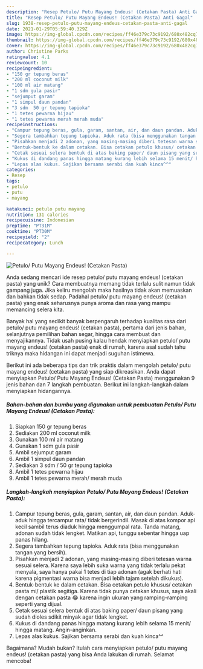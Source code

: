 ```yaml
---
description: "Resep Petulo/ Putu Mayang Endeus! (Cetakan Pasta) Anti Gagal"
title: "Resep Petulo/ Putu Mayang Endeus! (Cetakan Pasta) Anti Gagal"
slug: 1938-resep-petulo-putu-mayang-endeus-cetakan-pasta-anti-gagal
date: 2021-01-29T05:59:40.329Z
image: https://img-global.cpcdn.com/recipes/ff46e379c73c9192/680x482cq70/petulo-putu-mayang-endeus-cetakan-pasta-foto-resep-utama.jpg
thumbnail: https://img-global.cpcdn.com/recipes/ff46e379c73c9192/680x482cq70/petulo-putu-mayang-endeus-cetakan-pasta-foto-resep-utama.jpg
cover: https://img-global.cpcdn.com/recipes/ff46e379c73c9192/680x482cq70/petulo-putu-mayang-endeus-cetakan-pasta-foto-resep-utama.jpg
author: Christine Parks
ratingvalue: 4.1
reviewcount: 10
recipeingredient:
- "150 gr tepung beras"
- "200 ml coconut milk"
- "100 ml air matang"
- "1 sdm gula pasir"
- "sejumput garam"
- "1 simpul daun pandan"
- "3 sdm  50 gr tepung tapioka"
- "1 tetes pewarna hijau"
- "1 tetes pewarna merah merah muda"
recipeinstructions:
- "Campur tepung beras, gula, garam, santan, air, dan daun pandan. Aduk-aduk hingga tercampur rata/ tidak bergerindil. Masak di atas kompor api kecil sambil terus diaduk hingga menggumpal rata. Tanda matang, adonan sudah tidak lengket. Matikan api, tunggu sebentar hingga uap panas hilang."
- "Segera tambahkan tepung tapioka. Aduk rata (bisa menggunakan tangan yang bersih)."
- "Pisahkan menjadi 2 adonan, yang masing-masing diberi tetesan warna sesuai selera. Karena saya lebih suka warna yang tidak terlalu pekat menyala, saya hanya pakai 1 tetes di tiap adonan (agak berhati hati karena pigmentasi warna bisa menjadi lebih tajam setelah dikukus)."
- "Bentuk-bentuk ke dalam cetakan. Bisa cetakan petulo khusus/ cetakan pasta mi/ plastik segitiga. Karena tidak punya cetakan khusus, saya akali dengan cetakan pasta 😂 karena ingin ukuran yang ramping-ramping seperti yang dijual."
- "Cetak sesuai selera bentuk di atas baking paper/ daun pisang yang sudah dioles sdikit minyak agar tidak lengket."
- "Kukus di dandang panas hingga matang kurang lebih selama 15 menit/ hingga matang. Angin-anginkan."
- "Lepas alas kukus. Sajikan bersama serabi dan kuah kinca^^"
categories:
- Resep
tags:
- petulo
- putu
- mayang

katakunci: petulo putu mayang 
nutrition: 131 calories
recipecuisine: Indonesian
preptime: "PT31M"
cooktime: "PT30M"
recipeyield: "2"
recipecategory: Lunch

---
```



![Petulo/ Putu Mayang Endeus! (Cetakan Pasta)](https://img-global.cpcdn.com/recipes/ff46e379c73c9192/680x482cq70/petulo-putu-mayang-endeus-cetakan-pasta-foto-resep-utama.jpg)

Anda sedang mencari ide resep petulo/ putu mayang endeus! (cetakan pasta) yang unik? Cara membuatnya memang tidak terlalu sulit namun tidak gampang juga. Jika keliru mengolah maka hasilnya tidak akan memuaskan dan bahkan tidak sedap. Padahal petulo/ putu mayang endeus! (cetakan pasta) yang enak seharusnya punya aroma dan rasa yang mampu memancing selera kita.

Banyak hal yang sedikit banyak berpengaruh terhadap kualitas rasa dari petulo/ putu mayang endeus! (cetakan pasta), pertama dari jenis bahan, selanjutnya pemilihan bahan segar, hingga cara membuat dan menyajikannya. Tidak usah pusing kalau hendak menyiapkan petulo/ putu mayang endeus! (cetakan pasta) enak di rumah, karena asal sudah tahu triknya maka hidangan ini dapat menjadi suguhan istimewa.




Berikut ini ada beberapa tips dan trik praktis dalam mengolah petulo/ putu mayang endeus! (cetakan pasta) yang siap dikreasikan. Anda dapat menyiapkan Petulo/ Putu Mayang Endeus! (Cetakan Pasta) menggunakan 9 jenis bahan dan 7 langkah pembuatan. Berikut ini langkah-langkah dalam menyiapkan hidangannya.

<!--inarticleads1-->

##### Bahan-bahan dan bumbu yang digunakan untuk pembuatan Petulo/ Putu Mayang Endeus! (Cetakan Pasta):

1. Siapkan 150 gr tepung beras
1. Sediakan 200 ml coconut milk
1. Gunakan 100 ml air matang
1. Gunakan 1 sdm gula pasir
1. Ambil sejumput garam
1. Ambil 1 simpul daun pandan
1. Sediakan 3 sdm / 50 gr tepung tapioka
1. Ambil 1 tetes pewarna hijau
1. Ambil 1 tetes pewarna merah/ merah muda




<!--inarticleads2-->

##### Langkah-langkah menyiapkan Petulo/ Putu Mayang Endeus! (Cetakan Pasta):

1. Campur tepung beras, gula, garam, santan, air, dan daun pandan. Aduk-aduk hingga tercampur rata/ tidak bergerindil. Masak di atas kompor api kecil sambil terus diaduk hingga menggumpal rata. Tanda matang, adonan sudah tidak lengket. Matikan api, tunggu sebentar hingga uap panas hilang.
1. Segera tambahkan tepung tapioka. Aduk rata (bisa menggunakan tangan yang bersih).
1. Pisahkan menjadi 2 adonan, yang masing-masing diberi tetesan warna sesuai selera. Karena saya lebih suka warna yang tidak terlalu pekat menyala, saya hanya pakai 1 tetes di tiap adonan (agak berhati hati karena pigmentasi warna bisa menjadi lebih tajam setelah dikukus).
1. Bentuk-bentuk ke dalam cetakan. Bisa cetakan petulo khusus/ cetakan pasta mi/ plastik segitiga. Karena tidak punya cetakan khusus, saya akali dengan cetakan pasta 😂 karena ingin ukuran yang ramping-ramping seperti yang dijual.
1. Cetak sesuai selera bentuk di atas baking paper/ daun pisang yang sudah dioles sdikit minyak agar tidak lengket.
1. Kukus di dandang panas hingga matang kurang lebih selama 15 menit/ hingga matang. Angin-anginkan.
1. Lepas alas kukus. Sajikan bersama serabi dan kuah kinca^^




Bagaimana? Mudah bukan? Itulah cara menyiapkan petulo/ putu mayang endeus! (cetakan pasta) yang bisa Anda lakukan di rumah. Selamat mencoba!
